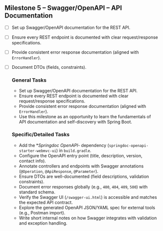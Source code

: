 ## Milestone 5 – Swagger/OpenAPI – API Documentation

- [ ] Set up Swagger/OpenAPI documentation for the REST API.
- [ ] Ensure every REST endpoint is documented with clear request/response specifications.
- [ ] Provide consistent error response documentation (aligned with `ErrorHandler`).
- [ ] Document DTOs (fields, constraints).

	### General Tasks

	- Set up Swagger/OpenAPI documentation for the REST API.
	- Ensure every REST endpoint is documented with clear request/response specifications.
	- Provide consistent error response documentation (aligned with `ErrorHandler`).
	- Use this milestone as an opportunity to learn the fundamentals of API documentation and self-discovery with Spring Boot.

	### Specific/Detailed Tasks
	
	- Add the **Springdoc OpenAPI*- dependency (`springdoc-openapi-starter-webmvc-ui`) in `build.gradle`.
	- Configure the OpenAPI entry point (title, description, version, contact info).
	- Annotate controllers and endpoints with Swagger annotations (`@Operation`, `@ApiResponse`, `@Parameter`).
	- Ensure DTOs are well-documented (field descriptions, validation constraints).
	- Document error responses globally (e.g., `400`, `404`, `409`, `500`) with standard schema.
	- Verify the Swagger UI (`/swagger-ui.html`) is accessible and matches the expected API contract.
	- Explore the generated OpenAPI JSON/YAML spec for external tools (e.g., Postman import).
	- Write short internal notes on how Swagger integrates with validation and exception handling.


